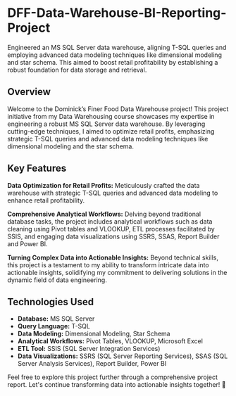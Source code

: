 # DFF-Data-Warehouse-BI-Reporting-Project
Engineered an MS SQL Server data warehouse, aligning T-SQL queries and employing advanced data modeling techniques like dimensional modeling and star schema. This aimed to boost retail profitability by establishing a robust foundation for data storage and retrieval.

## Overview

Welcome to the Dominick’s Finer Food Data Warehouse project! This project initiative from my Data Warehousing course showcases my expertise in engineering a robust MS SQL Server data warehouse. By leveraging cutting-edge techniques, I aimed to optimize retail profits, emphasizing strategic T-SQL queries and advanced data modeling techniques like dimensional modeling and the star schema.

## Key Features

**Data Optimization for Retail Profits:** Meticulously crafted the data warehouse with strategic T-SQL queries and advanced data modeling to enhance retail profitability.

**Comprehensive Analytical Workflows:** Delving beyond traditional database tasks, the project includes analytical workflows such as data cleaning using Pivot tables and VLOOKUP, ETL processes facilitated by SSIS, and engaging data visualizations using SSRS, SSAS, Report Builder and Power BI.

**Turning Complex Data into Actionable Insights:** Beyond technical skills, this project is a testament to my ability to transform intricate data into actionable insights, solidifying my commitment to delivering solutions in the dynamic field of data engineering.

## Technologies Used

- **Database:** MS SQL Server
- **Query Language:** T-SQL
- **Data Modeling:** Dimensional Modeling, Star Schema
- **Analytical Workflows:** Pivot Tables, VLOOKUP, Microsoft Excel
- **ETL Tool:** SSIS (SQL Server Integration Services)
- **Data Visualizations:** SSRS (SQL Server Reporting Services), SSAS (SQL Server Analysis Services), Report Builder, Power BI

Feel free to explore this project further through a comprehensive project report. Let's continue transforming data into actionable insights together! 🚀

